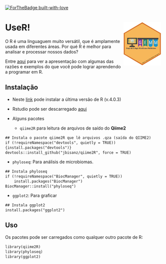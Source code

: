 
<!-- README.md is generated from README.Rmd. Please edit that file -->
<!-- badges: start -->

[![ForTheBadge
built-with-love](http://ForTheBadge.com/images/badges/built-with-love.svg)](https://GitHub.com/Naereen/)
<!-- badges: end -->

# UseR! <img src="imgs/1.png" align="right" width = "120px"/>

O R é uma linguaguem muito versátil, que é amplamente usada em
diferentes áreas. Por qué R é melhor para analisar e processar nossos
dados?

Entre [aqui](https://bit.ly/3lO23pG) para ver a apresentação com algumas
das razões e exemplos do que você pode lograr aprendendo a programar em
R.

## Instalação

-   Neste [link](https://cran.r-project.org/) pode instalar a última
    versão de R (v.4.0.3)

-   Rstudio pode ser descarregado
    [aqui](https://rstudio.com/products/rstudio/download/#download)

-   Alguns pacotes

    -   `qiime2R` para leitura de arquivos de saído do **Qiime2**

<!-- -->

    ## Instala o pacote qiime2R que lê arquivos .qza (saída do QIIME2)
    if (!requireNamespace("devtools", quietly = TRUE)){install.packages("devtools")}
    devtools::install_github("jbisanz/qiime2R", force = TRUE)

-   `phyloseq`: Para análisis de microbiomas.

<!-- -->

    ## Instala phyloseq
    if (!requireNamespace("BiocManager", quietly = TRUE))
        install.packages("BiocManager")
    BiocManager::install("phyloseq")

-   `ggplot2`: Para graficar

<!-- -->

    ## Instala ggplot2
    install.packages("ggplot2")

## Uso

Os pacotes pode ser carregados como qualquer outro pacote de R:

    library(qiime2R)
    library(phyloseq)
    library(ggplot2)
